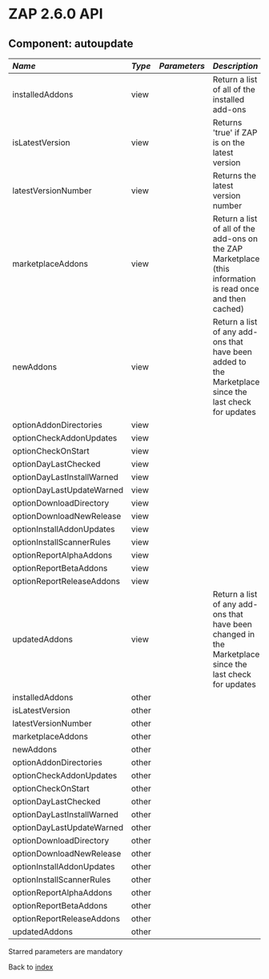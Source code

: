 # ZAP 2.6.0 API
## Component: autoupdate
| _Name_ | _Type_ | _Parameters_ | _Description_ |
|:-------|:-------|:-------------|:--------------|
| installedAddons| view |  | Return a list of all of the installed add-ons |
| isLatestVersion| view |  | Returns 'true' if ZAP is on the latest version |
| latestVersionNumber| view |  | Returns the latest version number |
| marketplaceAddons| view |  | Return a list of all of the add-ons on the ZAP Marketplace (this information is read once and then cached) |
| newAddons| view |  | Return a list of any add-ons that have been added to the Marketplace since the last check for updates |
| optionAddonDirectories| view |  |  |
| optionCheckAddonUpdates| view |  |  |
| optionCheckOnStart| view |  |  |
| optionDayLastChecked| view |  |  |
| optionDayLastInstallWarned| view |  |  |
| optionDayLastUpdateWarned| view |  |  |
| optionDownloadDirectory| view |  |  |
| optionDownloadNewRelease| view |  |  |
| optionInstallAddonUpdates| view |  |  |
| optionInstallScannerRules| view |  |  |
| optionReportAlphaAddons| view |  |  |
| optionReportBetaAddons| view |  |  |
| optionReportReleaseAddons| view |  |  |
| updatedAddons| view |  | Return a list of any add-ons that have been changed in the Marketplace since the last check for updates |
| installedAddons| other |  |  |
| isLatestVersion| other |  |  |
| latestVersionNumber| other |  |  |
| marketplaceAddons| other |  |  |
| newAddons| other |  |  |
| optionAddonDirectories| other |  |  |
| optionCheckAddonUpdates| other |  |  |
| optionCheckOnStart| other |  |  |
| optionDayLastChecked| other |  |  |
| optionDayLastInstallWarned| other |  |  |
| optionDayLastUpdateWarned| other |  |  |
| optionDownloadDirectory| other |  |  |
| optionDownloadNewRelease| other |  |  |
| optionInstallAddonUpdates| other |  |  |
| optionInstallScannerRules| other |  |  |
| optionReportAlphaAddons| other |  |  |
| optionReportBetaAddons| other |  |  |
| optionReportReleaseAddons| other |  |  |
| updatedAddons| other |  |  |

Starred parameters are mandatory

Back to [index](ApiGen_Index)


